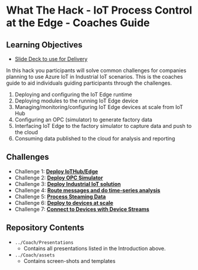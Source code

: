 # What The Hack - IoT Process Control at the Edge - Coaches Guide


## Learning Objectives

+ [Slide Deck to use for Delivery](../Student/assets/IoTHub_Edge.pptx)

In this hack you participants will solve common challenges for companies planning to use Azure IoT in Industrial IoT scenarios.  This is the coaches guide to aid individuals guiding participants through the challenges.  

1. Deploying and configuring the IoT Edge runtime
1. Deploying modules to the running IoT Edge device
1. Managing/monitoring/configuring IoT Edge devices at scale from IoT Hub
1. Configuring an OPC (simulator) to generate factory data
1. Interfacing IoT Edge to the factory simulator to capture data and push to the cloud
1. Consuming data published to the cloud for analysis and reporting

## Challenges

- Challenge 1: **[Deploy IoTHub/Edge](Challenge-01.md)**
- Challenge 2: **[Deploy OPC Simulator](Challenge-02.md)** 
- Challenge 3: **[Deploy Industrial IoT solution](Challenge-03.md)**
- Challenge 4: **[Route messages and do time-series analysis](Challenge-04.md)** 
- Challenge 5: **[Process Steaming Data](Challenge-05.md)**
- Challenge 6: **[Deploy to devices at scale](Challenge-06.md)**
- Challenge 7: **[Connect to Devices with Device Streams](Challenge-07.md)**


## Repository Contents

- `../Coach/Presentations`
  - Contains all presentations listed in the Introduction above.
- `../Coach/assets`
  - Contains screen-shots and templates

